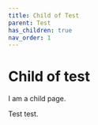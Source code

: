 ```yaml
---
title: Child of Test
parent: Test
has_children: true
nav_order: 1
---
```


# Child of test

I am a child page.

Test test.
